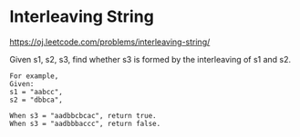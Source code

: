Interleaving String
===================
https://oj.leetcode.com/problems/interleaving-string/

Given s1, s2, s3, find whether s3 is formed by the interleaving of s1 and s2.

    For example,
    Given:
    s1 = "aabcc",
    s2 = "dbbca",

    When s3 = "aadbbcbcac", return true.
    When s3 = "aadbbbaccc", return false.
